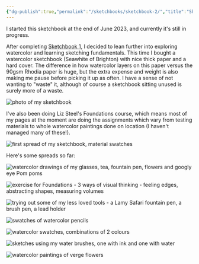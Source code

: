 ```yaml
---
{"dg-publish":true,"permalink":"/sketchbooks/sketchbook-2/","title":"Sketchbook 2","tags":["sketchbooks","art"],"updated":"19 August, 2023"}
---
```



I started this sketchbook at the end of June 2023, and currently it's still in progress.

After completing [Sketchbook 1](sketchbooks/Sketchbook%201.md), I decided to lean further into exploring watercolor and learning sketching fundamentals. This time I bought a watercolor sketchbook (Seawhite of Brighton) with nice thick paper and a hard cover. The difference in how watercolor layers on this paper versus the 90gsm Rhodia paper is huge, but the extra expense and weight is also making me pause before picking it up as often. I have a sense of not wanting to "waste" it, although of course a sketchbook sitting unused is surely more of a waste. 

 ![photo of my sketchbook](/img/user/assets/IMG_0155.jpeg)

I've also been doing Liz Steel's Foundations course, which means most of my pages at the moment are doing the assignments which vary from testing materials to whole watercolor paintings done on location (I haven't managed many of these!). 

![first spread of my sketchbook, material swatches](/img/user/assets/IMG_0156.jpeg)

Here's some spreads so far:

![watercolor drawings of my glasses, tea, fountain pen, flowers and googly eye Pom poms](/img/user/assets/IMG_0157.jpeg)

![exercise for Foundations - 3 ways of visual thinking - feeling edges, abstracting shapes, measuring volumes](/img/user/assets/IMG_0158.jpeg)

![trying out some of my less loved tools - a Lamy Safari fountain pen, a brush pen, a lead holder](/img/user/assets/IMG_0159.jpeg)

![swatches of watercolor pencils](/img/user/assets/IMG_0160.jpeg)

![watercolor swatches, combinations of 2 colours](/img/user/assets/IMG_0161.jpeg)

![sketches using my water brushes, one with ink and one with water](/img/user/assets/IMG_0162.jpeg)

![watercolor paintings of verge flowers](/img/user/assets/IMG_0163.jpeg)

